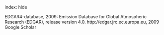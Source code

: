 index: hide

<div class="Citation">

  <div class="Citation-body">
    <div class="Citation-text">EDGAR4-database, 2009: Emission Database for Global Atmospheric Research (EDGAR), release version 4.0. http://edgar.jrc.ec.europa.eu, 2009</div>
    <div class="Citation-links">
      <div class="CitationLink" data-href="https://scholar.google.com/scholar?q=Emission+Database+for+Global+Atmospheric+Research+%28EDGAR%29%2C+release+version+4.0.+http%3A%2F%2Fedgar.jrc.ec.europa.eu%2C+2009">
        <div class="CitationLink-icon CitationLink-Scholar"></div>
        <div class="CitationLink-text">Google Scholar</div>
      </div>
    </div>
  </div>
</div>


<div class="Citation-copy">

</div>